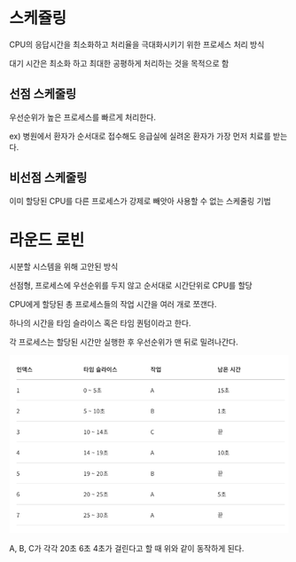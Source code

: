 # 스케쥴링

CPU의 응답시간을 최소화하고 처리율을 극대화시키기 위한 프로세스 처리 방식

대기 시간은 최소화 하고 최대한 공평하게 처리하는 것을 목적으로 함

## 선점 스케줄링

우선순위가 높은 프로세스를 빠르게 처리한다.

ex) 병원에서 환자가 순서대로 접수해도 응급실에 실려온 환자가 가장 먼저 치료를 받는다.

## 비선점 스케줄링

이미 할당된 CPU를 다른 프로세스가 강제로 빼앗아 사용할 수 없는 스케줄링 기법

# 라운드 로빈

시분할 시스템을 위해 고안된 방식

선점형, 프로세스에 우선순위를 두지 않고 순서대로 시간단위로 CPU를 할당

CPU에게 할당된 총 프로세스들의 작업 시간을 여러 개로 쪼갠다.

하나의 시간을 타임 슬라이스 혹은 타임 퀀텀이라고 한다.

각 프로세스는 할당된 시간만 실행한 후 우선순위가 맨 뒤로 밀려나간다.

![round robin](/static/TIL/cs/round_robin.png)

A, B, C가 각각 20초 6초 4초가 걸린다고 할 때 위와 같이 동작하게 된다.

